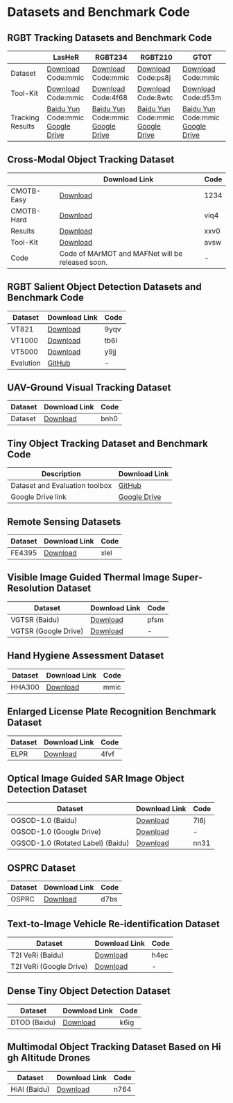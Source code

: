 # Datasets and Benchmark Code

## RGBT Tracking Datasets and Benchmark Code
|  | LasHeR | RGBT234 | RGBT210 | GTOT |
| --- | --- | --- | --- | --- |
| Dataset | [Download](https://pan.baidu.com/s/1b8Lm1plmLVY2dkI24wV6qg) Code:mmic | [Download](https://pan.baidu.com/s/1qicLsdFbZPf--d1rTijLrw) Code:mmic | [Download](https://pan.baidu.com/s/1FClmX0SH3WarcczkEQbmwA) Code:ps8j | [Download](https://pan.baidu.com/s/1sf49H1nZr7Aly4Ex0WqTfA) Code:mmic |
| Tool-Kit | [Download](https://pan.baidu.com/s/1SDohdsXcEkubF_pS_o43jw) Code:mmic | [Download](https://pan.baidu.com/s/1UksOGtD2yl6k8mtB-Wr39A) Code:4f68 | [Download](https://pan.baidu.com/s/1KHMlbhu5R29CJvundGL4Sw) Code:8wtc | [Download](https://pan.baidu.com/s/1iVVAXS4LZLvoQSGQnz7ROw) Code:d53m |
| Tracking Results | [Baidu Yun](https://pan.baidu.com/s/1P7_9EsIFvH7rXwLEIiDQGw) Code:mmic <br>[Google Drive](https://drive.google.com/drive/folders/1g0F0PR7W7IEByCZStpaQcqoCmzzoDHPh?usp=sharing)| [Baidu Yun](https://pan.baidu.com/s/1pnyf7FTFLL0fOenS5vkqGw) Code:mmic <br>[Google Drive](https://drive.google.com/drive/folders/17FsdlaK5W6fFiQ-YfYi40EXOCxNURvsQ?usp=sharing)| [Baidu Yun](https://pan.baidu.com/s/1c46jFGNCwrepAl-UI1YnpQ) Code:mmic <br>[Google Drive](https://drive.google.com/drive/folders/1qflOb9MzT_7Ww3tPXvX_hkUiI18Tq8YV?usp=sharing)| [Baidu Yun](https://pan.baidu.com/s/1V1WBeI0Kq3M6Rd_0L6B6iA) Code:mmic <br>[Google Drive](https://drive.google.com/drive/folders/1nHXbXDLlR7DIBth1vbOCzgVn-OSqL9ZV?usp=sharing)|

## Cross-Modal Object Tracking Dataset
| | Download Link | Code |
| --- | --- | --- |
| CMOTB-Easy | [Download](https://pan.baidu.com/s/1w5MkfbsH_Gt-of5zrL4c-A?pwd=1234#list/path=%2F) | 1234 |
| CMOTB-Hard | [Download](https://pan.baidu.com/s/1hFjmVGNoTKrpkHUqs5ziaA) | viq4 |
| Results | [Download](https://pan.baidu.com/s/17YPR9y3XfQpSONfXL_RHCQ) | xxv0 |
| Tool-Kit | [Download](https://pan.baidu.com/s/1GNnZV1i1ck0UcIno0SQTlQ) | avsw |
| Code | Code of MArMOT and MAFNet will be released soon. | - |

## RGBT Salient Object Detection Datasets and Benchmark Code
| Dataset | Download Link | Code |
| --- | --- | --- |
| VT821 | [Download](https://pan.baidu.com/s/1ksuUr3cr6_-fZAsSUp0n0w) | 9yqv |
| VT1000 | [Download](https://pan.baidu.com/s/1i7gfrHoaaRuateMXBxvmMw) | tb6l |
| VT5000 | [Download](https://pan.baidu.com/s/196S1GcnI56Vn6fLO3oXb5Q) | y9jj |
| Evalution | [GitHub](https://github.com/jiwei0921/Saliency-Evaluation-Toolbox) | - |

## UAV-Ground Visual Tracking Dataset
| Dataset | Download Link | Code |
| --- | --- | --- |
| Dataset | [Download](https://pan.baidu.com/s/1UjzbUHwebMFPkj0GNi0dbw?pwd=bnh0) | bnh0 |

## Tiny Object Tracking Dataset and Benchmark Code
| Description | Download Link |
| --- | --- |
| Dataset and Evaluation toolbox | [GitHub](https://github.com/ZYB0726/MKDNet) |
| Google Drive link | [Google Drive](https://drive.google.com/drive/folders/1dK05KfpIoVHQnOwuKEE3vnW8jPF9zdZf?usp=share_link) |

## Remote Sensing Datasets
| Dataset | Download Link | Code |
| --- | --- | --- |
| FE4395 | [Download](https://pan.baidu.com/s/1YZy8CZbtTHzAjtEqMnlnlA) | xlel |

## Visible Image Guided Thermal Image Super-Resolution Dataset
| Dataset | Download Link | Code |
| --- | --- | --- |
| VGTSR (Baidu) | [Download](https://pan.baidu.com/s/1eH9JoObOjuU3VFPT1yYHaw) | pfsm |
| VGTSR (Google Drive) | [Download](https://drive.google.com/drive/folders/19WLeBytRQ8IkE0Cf-s6Ejzcg9WJGBltE?usp=sharing) | - |

## Hand Hygiene Assessment Dataset
| Dataset | Download Link | Code |
| --- | --- | --- |
| HHA300 | [Download](https://pan.baidu.com/s/1fbHvs8kvkMulnVtVGFDl_A) | mmic |

## Enlarged License Plate Recognition Benchmark Dataset
| Dataset | Download Link | Code |
| --- | --- | --- |
| ELPR | [Download](https://pan.baidu.com/s/1-hhWfJaWtociFWcfR7pTrA) | 4fvf |

## Optical Image Guided SAR Image Object Detection Dataset
| Dataset | Download Link | Code |
| --- | --- | --- |
| OGSOD-1.0 (Baidu) | [Download](https://pan.baidu.com/s/1C5NxUWPQ9FVraeI1rvOx8A?pwd=7l6j) | 7l6j |
| OGSOD-1.0 (Google Drive) | [Download](https://drive.google.com/file/d/1CN_qOyMLY0aRqvvAhY6af76PobXwXNyf/view?usp=sharing) | - |
| OGSOD-1.0 (Rotated Label) (Baidu) | [Download](https://pan.baidu.com/s/1LJR63GcOnpVydYnq_DopcQ?pwd=nn31) | nn31 |

## OSPRC Dataset
| Dataset | Download Link | Code |
| --- | --- | --- |
| OSPRC | [Download](https://pan.baidu.com/s/1rLSx8NzewvQi9O9Bsw6Hzg?pwd=d7bs) | d7bs |

## Text-to-Image Vehicle Re-identification Dataset
| Dataset | Download Link | Code |
| --- | --- | --- |
| T2I VeRi (Baidu) | [Download](https://pan.baidu.com/s/1QVwHQw2S79LkC8dASD2Gvw) | h4ec |
| T2I VeRi (Google Drive) | [Download](https://drive.google.com/file/d/1tFmrQzTqltxMGPN71P4nSPs6Of23FGYV/view?usp=share_link) | - |

## Dense Tiny Object Detection Dataset
| Dataset | Download Link | Code |
| --- | --- | --- |
| DTOD (Baidu) | [Download](https://pan.baidu.com/s/1obbMwfgDDc_Pj9ehjsvnTg) | k6ig |

## Multimodal Object Tracking Dataset Based on High Altitude Drones
| Dataset | Download Link | Code |
| --- | --- | --- |
| HiAl (Baidu) | [Download](https://pan.baidu.com/s/1ZvdAstzQ9FCdGlPlBDUpJg) | n764 |
